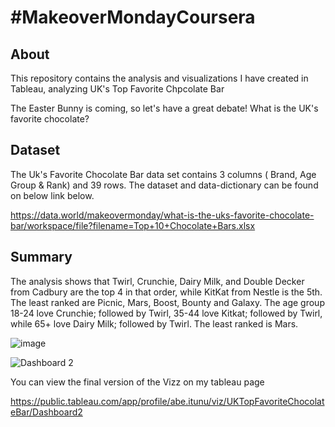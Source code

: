 # #MakeoverMondayCoursera


## About
This repository contains the analysis and visualizations I have created in Tableau, analyzing UK's Top Favorite Chpcolate Bar

The Easter Bunny is coming, so let's have a great debate! What is the UK's favorite chocolate?

## Dataset

The Uk's Favorite Chocolate Bar data set contains 3 columns ( Brand, Age Group & Rank) and 39 rows. The dataset and data-dictionary can be found on below link below.

https://data.world/makeovermonday/what-is-the-uks-favorite-chocolate-bar/workspace/file?filename=Top+10+Chocolate+Bars.xlsx

## Summary

The analysis shows that Twirl, Crunchie, Dairy Milk, and Double Decker from Cadbury are the top 4 in that order, while KitKat from Nestle is the 5th. The least ranked are Picnic, Mars, Boost, Bounty and Galaxy. The age group 18-24 love Crunchie; followed by Twirl, 35-44 love Kitkat; followed by Twirl, while 65+ love Dairy Milk; followed by Twirl. The least ranked is Mars.


![image](https://user-images.githubusercontent.com/110028869/218813963-6a09363b-a1e8-48da-8afa-d242cae12fe5.png)


![Dashboard 2](https://user-images.githubusercontent.com/110028869/218815200-86f891b9-13fc-4cc4-aa84-e04c78d53ad3.png)


You can view the final version of the Vizz on my tableau page 

https://public.tableau.com/app/profile/abe.itunu/viz/UKTopFavoriteChocolateBar/Dashboard2
 
